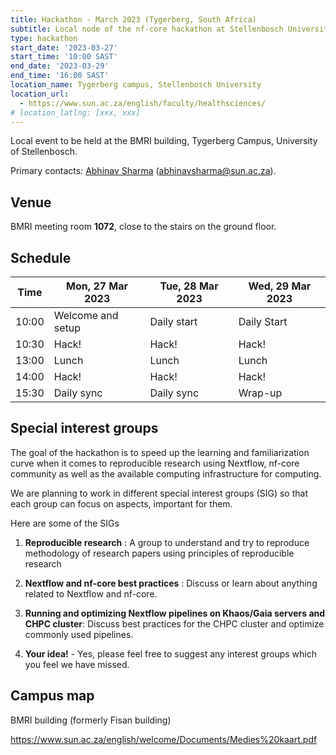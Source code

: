 ```yaml
---
title: Hackathon - March 2023 (Tygerberg, South Africa)
subtitle: Local node of the nf-core hackathon at Stellenbosch University, Tygerberg campus.
type: hackathon
start_date: '2023-03-27'
start_time: '10:00 SAST'
end_date: '2023-03-29'
end_time: '16:00 SAST'
location_name: Tygerberg campus, Stellenbosch University
location_url:
  - https://www.sun.ac.za/english/faculty/healthsciences/
# location_latlng: [xxx, xxx]
---
```


Local event to be held at the BMRI building, Tygerberg Campus, University of Stellenbosch.

Primary contacts: [<i class="fab fa-slack"></i> Abhinav Sharma](https://nfcore.slack.com/team/U01E6QW86R1) ([abhinavsharma@sun.ac.za](mailto:abhinavsharma@sun.ac.za)).

## Venue

BMRI meeting room **1072**, close to the stairs on the ground floor.

## Schedule

<table>
<thead>
  <tr>
    <th>Time</th>
    <th>Mon, 27 Mar 2023</th>
    <th>Tue, 28 Mar 2023</th>
    <th>Wed, 29 Mar 2023</th>
  </tr>
</thead>
<tbody>
  <tr>
    <td>10:00</td>
    <td>Welcome and setup</td>
    <td>Daily start</td>
    <td>Daily Start</td>
  </tr>
  <tr>
    <td>10:30</td>
    <td>Hack!</td>
    <td>Hack!</td>
    <td>Hack!</td>
  </tr>
  <tr>
    <td>13:00</td>
    <td>Lunch</td>
    <td>Lunch</td>
    <td>Lunch</td>
  </tr>
  <tr>
    <td>14:00</td>
    <td>Hack!</td>
    <td>Hack!</td>
    <td>Hack!</td>
  </tr>
  <tr>
    <td>15:30</td>
    <td>Daily sync</td>
    <td>Daily sync</td>
    <td>Wrap-up</td>
  </tr>
</tbody>
</table>

## Special interest groups

The goal of the hackathon is to speed up the learning and familiarization curve when it comes to reproducible research using Nextflow, nf-core community as well as the available computing infrastructure for computing.

We are planning to work in different special interest groups (SIG) so that each group can focus on aspects, important for them.

Here are some of the SIGs

1. **Reproducible research** : A group to understand and try to reproduce methodology of research papers using principles of reproducible research

2. **Nextflow and nf-core best practices** : Discuss or learn about anything related to Nextflow and nf-core.

3. **Running and optimizing Nextflow pipelines on Khaos/Gaia servers and CHPC cluster**: Discuss best practices for the CHPC cluster and optimize commonly used pipelines.

4. **Your idea!** - Yes, please feel free to suggest any interest groups which you feel we have missed.

## Campus map

BMRI building (formerly Fisan building)

https://www.sun.ac.za/english/welcome/Documents/Medies%20kaart.pdf
